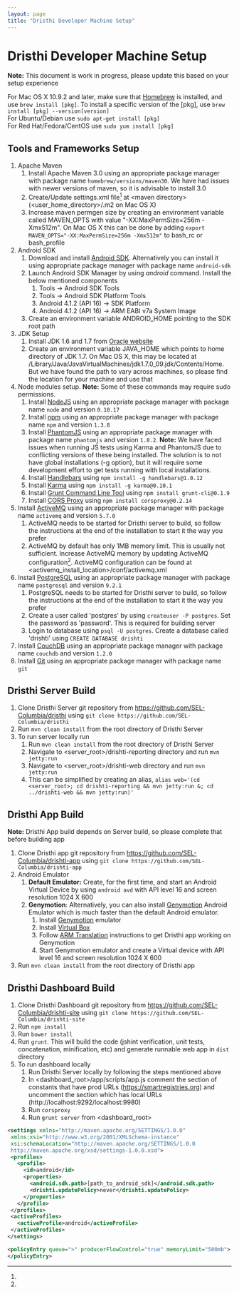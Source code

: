 ```yaml
---
layout: page
title: "Dristhi Developer Machine Setup"
---
```


# Dristhi Developer Machine Setup

**Note:** This document is work in progress, please update this based on your setup experience

For Mac OS X 10.9.2 and later, make sure that [Homebrew][1] is installed, and use `brew install [pkg]`. To install a specific version of the [pkg], use `brew install [pkg] --version[version]`  
For Ubuntu/Debian use `sudo apt-get install [pkg]`  
For Red Hat/Fedora/CentOS use `sudo yum install [pkg]`

## Tools and Frameworks Setup

1. Apache Maven
    1. Install Apache Maven 3.0 using an appropriate package manager with package name `homebrew/versions/maven30`. We have had issues with newer versions of maven, so it is advisable to install 3.0
    2. Create/Update settings.xml file[^1] at &lt;maven directory&gt; (&lt;user_home_directory&gt;/.m2 on Mac OS X)
    3. Increase maven permgen size by creating an environment variable called MAVEN_OPTS with value "-XX:MaxPermSize=256m -Xmx512m". On Mac OS X this can be done by adding ```export MAVEN_OPTS="-XX:MaxPermSize=256m -Xmx512m"``` to bash_rc or bash_profile
2. Android SDK
    1. Download and install [Android SDK][2]. Alternatively you can install it using appropriate package manager with package name `android-sdk`
    2. Launch Android SDK Manager by using *android* command. Install the below mentioned components
        1. Tools -> Android SDK Tools
        2. Tools -> Android SDK Platform Tools
        3. Android 4.1.2 (API 16) -> SDK Platform
        4. Android 4.1.2 (API 16) -> ARM EABI v7a System Image
    3. Create an environment variable ANDROID_HOME pointing to the SDK root path
3. JDK Setup
    1. Install JDK 1.6 and 1.7 from [Oracle website][3]
    2. Create an environment variable JAVA_HOME which points to home directory of JDK 1.7. On Mac OS X, this may be located at /Library/Java/JavaVirtualMachines/jdk1.7.0_09.jdk/Contents/Home. But we have found the path to vary across machines, so please find the location for your machine and use that
4. Node modules setup. **Note:** Some of these commands may require sudo permissions.
    1. Install [NodeJS][4] using an appropriate package manager with package name `node` and version `0.10.17`
    2. Install [npm][5] using an appropriate package manager with package name `npm` and version `1.3.8`
    3. Install [PhantomJS][8] using an appropriate package manager with package name `phantomjs` and version `1.8.2`. **Note:** We have faced issues when running JS tests using Karma and PhantomJS due to conflicting versions of these being installed. The solution is to not have global installations (-g option), but it will require some development effort to get tests running with local installations.
    4. Install [Handlebars][6] using  `npm install -g handlebars@1.0.12`
    5. Install [Karma][7] using `npm install -g karma@0.10.1`
    6. Install [Grunt Command Line Tool][12] using `npm install grunt-cli@0.1.9`
    7. Install [CORS Proxy][17] using `npm install corsproxy@0.2.14`
5. Install [ActiveMQ][9] using an appropriate package manager with package name `activemq` and version `5.7.0`
    1. ActiveMQ needs to be started for Dristhi server to build, so follow the instructions at the end of the installation to start it the way you prefer
    2. ActiveMQ by default has only 1MB memory limit. This is usually not sufficient. Increase ActiveMQ memory by updating ActiveMQ configuration[^2]. ActiveMQ configuration can be found at &lt;activemq_install_location&gt;/conf/activemq.xml
6. Install [PostgreSQL][10] using an appropriate package manager with package name `postgresql` and version `9.2.1`
    1. PostgreSQL needs to be started for Dristhi server to build, so follow the instructions at the end of the installation to start it the way you prefer
    2. Create a user called 'postgres' by using `createuser -P postgres`. Set the password as 'password'. This is required for building server
    3. Login to database using `psql -U postgres`. Create a database called 'drishti' using `CREATE DATABASE drishti`
7. Install [CouchDB][11] using an appropriate package manager with package name `couchdb` and version `1.2.0`
8. Install [Git][16] using an appropriate package manager with package name `git`


## Dristhi Server Build
1. Clone Dristhi Server git repository from https://github.com/SEL-Columbia/dristhi using `git clone https://github.com/SEL-Columbia/dristhi`
2. Run `mvn clean install` from the root directory of Dristhi Server
3. To run server locally run
    1. Run `mvn clean install` from the root directory of Dristhi Server
    2. Navigate to &lt;server_root&gt;/drishti-reporting directory and run `mvn jetty:run `
    3. Navigate to &lt;server_root&gt;/drishti-web directory and run `mvn jetty:run`
    4. This can be simplified by creating an alias, `alias web='(cd <server_root>; cd drishti-reporting && mvn jetty:run &; cd ../drishti-web && mvn jetty:run)'`


## Dristhi App Build

**Note:** Dristhi App build depends on Server build, so please complete that before building app

1. Clone Dristhi app git repository from https://github.com/SEL-Columbia/drishti-app using `git clone https://github.com/SEL-Columbia/drishti-app`
2. Android Emulator
    1. **Default Emulator:** Create, for the first time, and start an Android Virtual Device by using `android avd` with API level 16 and screen resolution 1024 X 600
    2. **Genymotion**: Alternatively, you can also install [Genymotion][13] Android Emulator which is much faster than the default Android emulator.
        1. Install [Genymotion][13] emulator
        2. Install [Virtual Box][14]
        3. Follow [ARM Translation][15] instructions to get Dristhi app working on Genymotion
        4. Start Genymotion emulator and create a Virtual device with API level 16 and screen resolution 1024 X 600
3. Run `mvn clean install` from the root directory of Dristhi app


## Dristhi Dashboard Build

1. Clone Dristhi Dashboard git repository from https://github.com/SEL-Columbia/drishti-site using `git clone https://github.com/SEL-Columbia/drishti-site`
2. Run `npm install`
3. Run `bower install`
4. Run `grunt`. This will build the code (jshint verification, unit tests, concatenation, minification, etc) and generate runnable web app in `dist` directory
5. To run dashboard locally
    1. Run Dristhi Server locally by following the steps mentioned above
    2. In &lt;dashboard_root&gt;/app/scripts/app.js comment the section of constants that have prod URLs (https://smartregistries.org) and uncomment the section which has local URLs (http://localhost:9292/localhost:9980)
    3. Run `corsproxy`
    4. Run `grunt server` from &lt;dashboard_root&gt;


[1]: http://brew.sh/
[2]: https://developer.android.com/sdk/index.html
[3]: http://www.oracle.com/technetwork/java/javase/downloads/index.html
[4]: http://nodejs.org/
[5]: https://npmjs.org/
[6]: http://handlebarsjs.com/
[7]: http://karma-runner.github.io/0.10/index.html
[8]: http://phantomjs.org/
[9]: http://activemq.apache.org/
[10]: http://www.postgresql.org/
[11]: https://couchdb.apache.org/
[12]: http://gruntjs.com/
[13]: http://www.genymotion.com/
[14]: https://duckduckgo.com/?q=virtualbox
[15]: http://forum.xda-developers.com/showthread.php?t=2528952
[16]: http://git-scm.com/
[17]: https://github.com/gr2m/CORS-Proxy

[^1]:
```xml
<settings xmlns="http://maven.apache.org/SETTINGS/1.0.0"
 xmlns:xsi="http://www.w3.org/2001/XMLSchema-instance"
 xsi:schemaLocation="http://maven.apache.org/SETTINGS/1.0.0
 http://maven.apache.org/xsd/settings-1.0.0.xsd">
 <profiles>
   <profile>
     <id>android</id>
     <properties>
       <android.sdk.path>[path_to_android_sdk]</android.sdk.path>
       <drishti.updatePolicy>never</drishti.updatePolicy>
     </properties>
   </profile>
 </profiles>
 <activeProfiles>
   <activeProfile>android</activeProfile>
 </activeProfiles>
</settings>
```

[^2]:
```xml
<policyEntry queue=">" producerFlowControl="true" memoryLimit="500mb">
</policyEntry>
```

